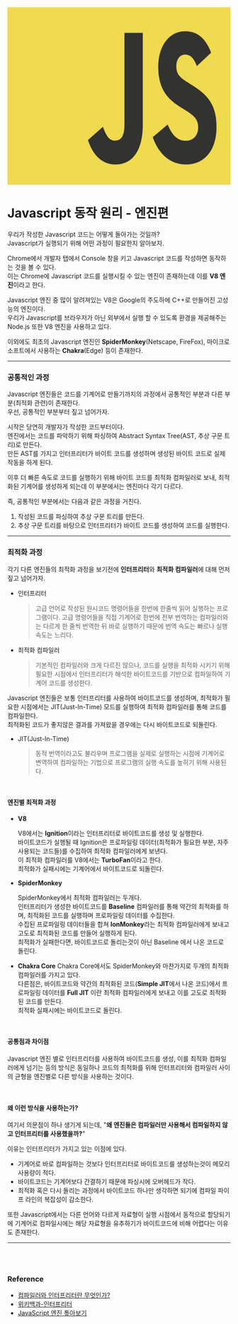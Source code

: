<img src="image/javascript.png" width=100% height="400">

# Javascript 동작 원리 - 엔진편

우리가 작성한 Javascript 코드는 어떻게 돌아가는 것일까?  
Javascript가 실행되기 위해 어떤 과정이 필요한지 알아보자.

Chrome에서 개발자 탭에서 Console 창을 키고 Javascript 코드를 작성하면 동작하는 것을 볼 수 있다.  
이는 Chrome에 Javascript 코드를 실행시킬 수 있는 엔진이 존재하는데 이를 **V8 엔진**이라고 한다.

Javascript 엔진 중 많이 알려져있는 V8은 Google의 주도하에 C++로 만들어진 고성능의 엔진이다.  
우리가 Javascript를 브라우저가 아닌 외부에서 실행 할 수 있도록 환경을 제공해주는 Node.js 또한 V8 엔진을 사용하고 있다.

이외에도 최초의 Javascript 엔진인 **SpiderMonkey**(Netscape, FireFox), 마이크로소프트에서 사용하는 **Chakra**(Edge) 등이 존재한다.

---

### 공통적인 과정

Javascript 엔진들은 코드를 기계어로 만들기까지의 과정에서 공통적인 부분과 다른 부분(최적화 관련)이 존재한다.  
우선, 공통적인 부분부터 짚고 넘어가자.

시작은 당연히 개발자가 작성한 코드부터이다.  
엔진에서는 코드를 파악하기 위해 파싱하여 Abstract Syntax Tree(AST, 추상 구문 트리)로 만든다.  
만든 AST를 가지고 인터프리터가 바이트 코드를 생성하며 생성된 바이트 코드로 실제 작동을 하게 된다.

이후 더 빠른 속도로 코드를 실행하기 위해 바이트 코드를 최적화 컴파일러로 보내, 최적화된 기계어를 생성하게 되는데 이 부분에서는 엔진마다 각기 다르다.

즉, 공통적인 부분에서는 다음과 같은 과정을 거친다.

1. 작성된 코드를 파싱하여 추상 구문 트리를 만든다.
2. 추상 구문 트리를 바탕으로 인터프리터가 바이트 코드를 생성하여 코드를 실행한다.

---

### 최적화 과정

각기 다른 엔진들의 최적화 과정을 보기전에 **인터프리터**와 **최적화 컴파일러**에 대해 먼저 짚고 넘어가자.

* 인터프리터 

  > 고급 언어로 작성된 원시코드 명령어들을 한번에 한줄씩 읽어 실행하는 프로그램이다. 고급 명령어들을 직접 기계어로 한번에 전부 번역하는 컴파일러와는 다르게 한 줄씩 번역한 뒤 바로 실행하기 때문에 번역 속도는 빠르나 실행 속도는 느리다.

* 최적화 컴파일러

  > 기본적인 컴파일러와 크게 다르진 않으나, 코드를 실행을 최적화 시키기 위해 필요한 시점에서 인터프리터가 해석한 바이트코드를 기반으로 컴파일하여 기계어 코드를 생성한다.

Javascript 엔진들은 보통 인터프리터를 사용하여 바이트코드를 생성하며, 최적화가 필요한 시점에서는 JIT(Just-In-Time) 모드를 실행하여 최적화 컴파일러를 통해 코드를 컴파일한다.  
최적화된 코드가 좋지않은 결과를 가져왔을 경우에는 다시 바이트코드로 되돌린다.

* JIT(Just-In-Time)

  > 동적 번역이라고도 불리우며 프로그램을 실제로 실행하는 시점에 기계어로 변역하여 컴파일하는 기법으로 프로그램의 실행 속도를 높히기 위해 사용된다.

<br>

#### 엔진별 최적화 과정

* **V8**

  V8에서는 **Ignition**이라는 인터프리터로 바이트코드를 생성 및 실행한다.  
  바이트코드가 실행될 때 Ignition은 프로파일링 데이터(최적화가 필요한 부분, 자주 사용되는 코드들)를 수집하여 최적화 컴파일러에게 보낸다.  
  이 최적화 컴파일러를 V8에서는 **TurboFan**이라고 한다.  
  최적화가 실패시에는 기계어에서 바이트코드로 되돌린다.

* **SpiderMonkey**

  SpiderMonkey에서 최적화 컴파일러는 두개다.  
  인터프리터가 생성한 바이트코드를 **Baseline** 컴파일러를 통해 약간의 최적화를 하며, 최적화된 코드를 실행하며 프로파일링 데이터를 수집한다.  
  수집된 프로파일링 데이터들을 합쳐 **IonMonkey**라는 최적화 컴파일러에게 보내고 고도로 최적화된 코드를 만들어 실행하게 된다.  
  최적화가 실패한다면, 바이트코드로 돌리는것이 아닌 Baseline 에서 나온 코드로 돌린다.

* **Chakra Core**
  Chakra Core에서도 SpiderMonkey와 마찬가지로 두개의 최적화 컴파일러를 가지고 있다.  
  다른점은, 바이트코드와 약간의 최적화된 코드(**Simple JIT**에서 나온 코드)에서 프로파일링 데이터를 **Full JIT** 이란 최적화 컴파일러에게 보내고 이를 고도로 최적화된 코드를 만든다.  
  최적화 실패시에는 바이트코드로 돌린다.

<br>

#### 공통점과 차이점

Javascript 엔진 별로 인터프리터를 사용하여 바이트코드를 생성, 이를 최적화 컴파일러에게 넘기는 등의 방식은 동일하나 코드의 최적화를 위해 인터프리터와 컴파일러 사이의 균형을 엔진별로 다른 방식을 사용하는 것이다.

<br>

#### 왜 이런 방식을 사용하는가?

여기서 의문점이 하나 생기게 되는데, "**왜 엔진들은 컴파일러만 사용해서 컴파일하지 않고 인터프리터를 사용했을까?**"

이유는 인터프리터가 가지고 있는 이점에 있다.  

* 기계어로 바로 컴파일하는 것보다 인터프리터로 바이트코드를 생성하는것이 메모리 사용량이 적다.
* 바이트코드는 기계어보다 간결하기 때문에 파싱시에 오버헤드가 작다.
* 최적화 혹은 다시 돌리는 과정에서 바이트코드 하나만 생각하면 되기에 컴파일 파이프 라인의 복잡성이 감소한다.

또한 Javascript에서는 다른 언어와 다르게 자료형이 실행 시점에서 동적으로 할당되기에 기계어로 컴파일시에는 해당 자료형을 유추하기가 바이트코드에 비해 어렵다는 이유도 존재한다.

---

<br>

<br>

### Reference

* [컴파일러와 인터프리터란 무엇인가?](https://coding-factory.tistory.com/303)
* [위키백과-인터프리터](https://ko.wikipedia.org/wiki/인터프리터)
* [JavaScript 엔진 톺아보기](https://velog.io/@godori/JavaScript-engine-1)